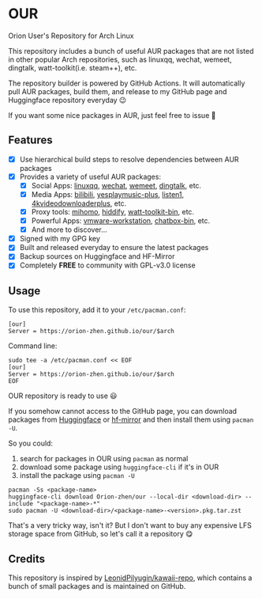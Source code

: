 # OUR

Orion User's Repository for Arch Linux

This repository includes a bunch of useful AUR packages that are not listed in other popular Arch repositories, such as linuxqq, wechat, wemeet, dingtalk, watt-toolkit(i.e. steam++), etc.

The repository builder is powered by GitHub Actions. It will automatically pull AUR packages, build them, and release to my GitHub page and Huggingface repository everyday 😉

If you want some nice packages in AUR, just feel free to issue 🤗

## Features

- [x] Use hierarchical build steps to resolve dependencies between AUR packages
- [x] Provides a variety of useful AUR packages:
  - [x] Social Apps: [linuxqq](https://aur.archlinux.org/packages/linuxqq), [wechat](https://aur.archlinux.org/packages/wechat), [wemeet](https://aur.archlinux.org/packages/wemeet), [dingtalk](https://aur.archlinux.org/packages/dingtalk), etc.
  - [x] Media Apps: [bilibili](https://aur.archlinux.org/packages/bilibili), [yesplaymusic-plus](https://aur.archlinux.org/packages/yesplaymusic-plus), [listen1](https://aur.archlinux.org/packages/listen1), [4kvideodownloaderplus](https://aur.archlinux.org/packages/4kvideodownloaderplus), etc.
  - [x] Proxy tools: [mihomo](https://aur.archlinux.org/packages/mihomo), [hiddify](https://aur.archlinux.org/packages/hiddify), [watt-toolkit-bin](https://aur.archlinux.org/packages/watt-toolkit-bin), etc.
  - [x] Powerful Apps: [vmware-workstation](https://aur.archlinux.org/packages/vmware-workstation), [chatbox-bin](https://aur.archlinux.org/packages/chatbox-bin), etc.
  - [x] And more to discover...
- [x] Signed with my GPG key
- [x] Built and released everyday to ensure the latest packages
- [x] Backup sources on Huggingface and HF-Mirror
- [x] Completely **FREE** to community with GPL-v3.0 license

## Usage

To use this repository, add it to your `/etc/pacman.conf`:

```text
[our]
Server = https://orion-zhen.github.io/our/$arch
```

Command line:

```shell
sudo tee -a /etc/pacman.conf << EOF
[our]
Server = https://orion-zhen.github.io/our/$arch
EOF
```

OUR repository is ready to use 😃

If you somehow cannot access to the GitHub page, you can download packages from [Huggingface](https://huggingface.co/Orion-zhen/our) or [hf-mirror](https://hf-mirror.com/Orion-zhen/our) and then install them using `pacman -U`.

So you could:

1. search for packages in OUR using `pacman` as normal
2. download some package using `huggingface-cli` if it's in OUR
3. install the package using `pacman -U`

```shell
pacman -Ss <package-name>
huggingface-cli download Orion-zhen/our --local-dir <download-dir> --include "<package-name>-*"
sudo pacman -U <download-dir>/<package-name>-<version>.pkg.tar.zst
```

That's a very tricky way, isn't it? But I don't want to buy any expensive LFS storage space from GitHub, so let's call it a repository 😋

## Credits

This repository is inspired by [LeonidPilyugin/kawaii-repo](https://github.com/LeonidPilyugin/kawaii-repo), which contains a bunch of small packages and is maintained on GitHub.
